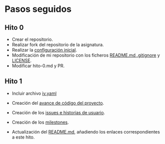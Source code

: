 # Pasos seguidos


## Hito 0

- Crear el repositorio.
- Realizar fork del repositorio de la asignatura.
- Realizar la [configuración inicial](./configuracion_inicial.md).
- Modificación de mi repositorio con los ficheros [README.md](../README.me),[.gitignore](../.gitignore) y [LICENSE](../LICENSE).
- Modificar hito-0.md y PR.

## Hito 1

- Incluir archivo [iv.yaml](../iv.yaml)
- Creación del [avance de código del proyecto](../CloudFoodProject/src).

- Creación de los [issues e historias de usuario](https://github.com/FranToBa/CloudFood/issues).
- Creación de los [milestones](https://github.com/FranToBa/CloudFood/milestones).

- Actualización del [README.md](../README.md), añadiendo los enlaces correspondientes a este hito.



